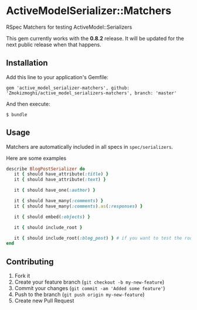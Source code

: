 # ActiveModelSerializer::Matchers

RSpec Matchers for testing ActiveModel::Serializers

This gem currently works with the **0.8.2** release. It will be updated
for the next public release when that happens.

## Installation

Add this line to your application's Gemfile:

    gem 'active_model_serializer-matchers', github: 'Zmokizmoghi/active_model_serializers-matchers', branch: 'master'

And then execute:

    $ bundle

## Usage

Matchers are automatically included in all specs in `spec/serializers`.

Here are some examples

```ruby
describe BlogPostSerializer do
   it { should have_attribute(:title) }
   it { should have_attribute(:text) }

   it { should have_one(:author) }

   it { should have_many(:comments) }
   it { should have_many(:comments).as(:responses) }

   it { should embed(:objects) }

   it { should include_root }

   it { should include_root(:blog_post) } # if you want to test the root is specifically set to a different value
end
```

## Contributing

1. Fork it
2. Create your feature branch (`git checkout -b my-new-feature`)
3. Commit your changes (`git commit -am 'Added some feature'`)
4. Push to the branch (`git push origin my-new-feature`)
5. Create new Pull Request
